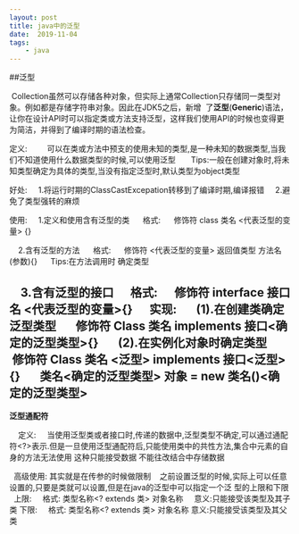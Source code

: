 ```yaml
---
layout: post
title: java中的泛型
date:  2019-11-04
tags:
    - java
---
```


##泛型

 Collection虽然可以存储各种对象，但实际上通常Collection只存储同一类型对象。例如都是存储字符串对象。因此在JDK5之后，新增  了**泛型**(**Generic**)语法，让你在设计API时可以指定类或方法支持泛型，这样我们使用API的时候也变得更为简洁，并得到了编译时期的语法检查。 

定义:   
      可以在类或方法中预支的使用未知的类型,是一种未知的数据类型,当我们不知道使用什么数据类型的时候,可以使用泛型 
      Tips:一般在创建对象时,将未知类型确定为具体的类型,当没有指定泛型时,默认类型为object类型 

好处: 
    1.将运行时期的ClassCastExcepation转移到了编译时期,编译报错 
    2.避免了类型强转的麻烦 

使用: 
    1.定义和使用含有泛型的类 
     格式: 
     修饰符 class 类名 <代表泛型的变量> {} 

    2.含有泛型的方法 
     格式: 
     修饰符 <代表泛型的变量> 返回值类型 方法名(参数){} 
     Tips:在方法调用时 确定类型 

    3.含有泛型的接口 
     格式: 
     修饰符 interface 接口名 <代表泛型的变量>{} 
     实现: 
      (1).在创建类确定泛型类型 
      修饰符 Class 类名 implements 接口<确定的泛型类型>{} 
      (2).在实例化对象时确定类型 
     修饰符 Class 类名 <泛型> implements 接口<泛型>{} 
      类名<确定的泛型类型> 对象 = new 类名()<确定的泛型类型> 
   ---
 **泛型通配符**

    定义: 
    当使用泛型类或者接口时,传递的数据中,泛型类型不确定,可以通过通配符<?>表示.但是一旦使用泛型通配符后,只能使用类中的共性方法,集合中元素的自身的方法无法使用 
这种只能接受数据 不能往改结合中存储数据 

   高级使用: 其实就是在传参的时候做限制  
     之前设置泛型的时候,实际上可以任意设置的,只要是类就可以设置,但是在java的泛型中可以指定一个泛   型的上限和下限 
     上限: 
      格式: 类型名称<? extends 类> 对象名称 
      意义:只能接受该类型及其子类 
    下限: 
      格式: 类型名称<? extends 类> 对象名称 
      意义:只能接受该类型及其父类 






